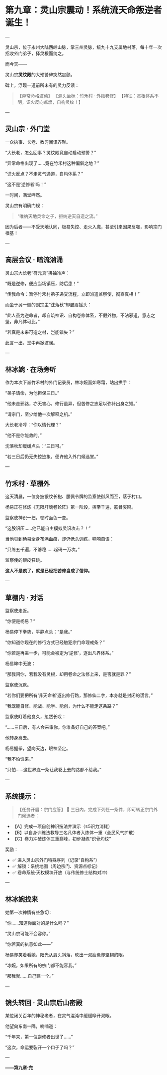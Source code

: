# 第九章：灵山宗震动！系统流天命叛逆者诞生！

—

灵山宗，位于永州大陆西岭山脉，掌三州灵脉，统九十九支属地村落，每十年一次招收外门弟子，择灵根而纳之。

而今天——

灵山宗**灵纹殿**的大预警碑突然震颤。

碑上，浮现一道前所未有的灵力反馈：

> 【异常命格波动】
> 【源头坐标：竹禾村 · 外籍卷修】
> 【特征：灵根体系不明，识火反向点燃，自构灵纹！】

—

## 灵山宗 · 外门堂

一众执事、长老、教习闻讯齐聚。

“大长老，怎么回事？灵纹殿竟自动启动预警？”

“异常命格出现了……竟在竹禾村这种偏僻之地？”

“识火反点？不走灵气通道，自构体系？”

“这不是‘逆修者’吗！”

一时间，满堂哗然。

灵山宗有明确门规：

> “唯纳天地灵命之子，拒纳逆天自造之流。”

因为后者——不受天地认同，极易失控、走火入魔，甚至引来因果反噬，影响宗门根基！

—

## 高层会议 · 暗流汹涌

灵山宗大长老“符元真”拂袖冷声：

“既是逆修，便应当场镇压，防后患！”

“传我命令：暂停竹禾村弟子递交流程，立即派遣监察使，彻查真相！”

而坐于另一侧的副宗主“沈落秋”却皱眉摇头：

“此人虽为逆命者，却自筑神识、自构卷修体系，不假外物，不沾邪道，意志之坚，非凡体可比。”

“若真是未来可造之材，岂能错失？”

此言一出，堂中再掀波澜。

—

## 林冰婉 · 在场旁听

作为本次下派竹禾村的外门记录员，林冰婉面如寒霜，站出拱手：

“弟子请命，为他担保三日。”

“他未走邪路，亦无害心，修行虽异，但苦修之志足以弥补出身之短。”

“请宗门，至少给他一次解释之机。”

大长老冷哼：“你以情代理？”

“他不是你能救的。”

沈落秋却缓缓点头：“三日可。”

“若三日后仍无失控迹象，便许他入外门候选堂。”

—

## 竹禾村 · 草棚外

这天清晨，一位身披银纹长袍、腰佩令牌的监察使御风而至，落于村口。

杨易正在修炼《无限肝魂卷轮阵》第一阶段，挥拳千遍，筋骨哀鸣。

监察使神识一扫，顿时面色一变。

“这股识压……他已能自主模拟灵识攻击？！”

当他见到杨易全身布满血痕，却仍低头训练，喃喃自语：

“只练五千遍，不够稳……起码一万次。”

监察使的眼皮狂跳。

**这人不是疯了，就是已经把苦修当成了信仰。**

—

## 草棚内 · 对话

监察使走近。

“你便是杨易？”

杨易停下拳势，平静点头：“是我。”

“你知道你现在的修行方式已经触犯宗门命理戒条？”

“你若是再进一步，可能会被定为‘逆修’，逐出凡界体系。”

杨易眸中无波：

“那我问你，若我没有灵根，却用卷命之法修上来，是否就是罪？”

监察使沉默。

“若你们要把所有‘非天命者’逐出修行路，那修仙二字，本身就是封闭的谎言。”

“我既能自修、能战、能学、能创，为什么不能走这条路？”

监察使盯着他良久，忽然长叹：

“……三日后，有人会来审你。你准备好自己的答案吧。”

他转身离去。

杨易握拳，望向天边，眼神坚定。

“我不怕谁来。”

“只怕……这世界连一条让我卷上去的路都不给我。”

—

## 系统提示：

> 【任务开启：宗门应答】
> 🎯 三日内，完成下列任一条件，即可转正宗门外门候选者：

* 【A】完成一项自创神识技法并演示（≥5识力消耗）
* 【B】以自身训练法教导三名凡体者入炼体一重（全民风气扩散）
* 【C】卷力冲破炼体三重巅峰，初步凝练“识骨灼纹”

奖励：

* ✅ 进入灵山宗外门特殊序列（记录“自构系”）
* ✅ 解锁：系统地图（周边宗门、资源点标记）
* ✅ 卷命系统·天权模块开放（与传统修士结构对冲）

—

## 林冰婉找来

她第一次神情有些急切：

“你……知道你面对的是什么吗？”

“灵山宗可能不会容你。”

“你若真的执意如此——”

杨易却笑着看她，阳光从肩头斜落，映出一双疲惫却坚韧的眼。

“冰婉，如果所有的宗门都不能容我。”

“那我就……自己建一个。”

—

## 镜头转回 · 灵山宗后山密殿

某位闭关百年的神秘老者，在灵气混沌中缓缓睁开双眼。

他望向东南一隅，喃喃道：

“千年来，第一位逆修者出世了……”

“这次，命运要裂开一个口子了吗？”

—

**——第九章·完**


